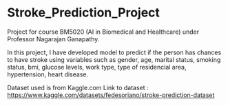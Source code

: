 # Stroke_Prediction_Project

Project for course BM5020 (AI in Biomedical and Healthcare) under Professor Nagarajan Ganapathy.

In this project, I have developed model to predict if the person has chances to have stroke using variables such as gender, age, marital status, smoking status, bmi, glucose levels, work type, type of residencial area, hypertension, heart disease.

Dataset used is from Kaggle.com
Link to dataset : https://www.kaggle.com/datasets/fedesoriano/stroke-prediction-dataset
